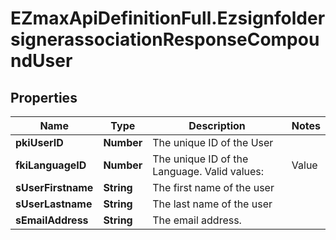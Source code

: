 # EZmaxApiDefinitionFull.EzsignfoldersignerassociationResponseCompoundUser

## Properties

Name | Type | Description | Notes
------------ | ------------- | ------------- | -------------
**pkiUserID** | **Number** | The unique ID of the User | 
**fkiLanguageID** | **Number** | The unique ID of the Language.  Valid values:  |Value|Description| |-|-| |1|French| |2|English| | 
**sUserFirstname** | **String** | The first name of the user | 
**sUserLastname** | **String** | The last name of the user | 
**sEmailAddress** | **String** | The email address. | 


